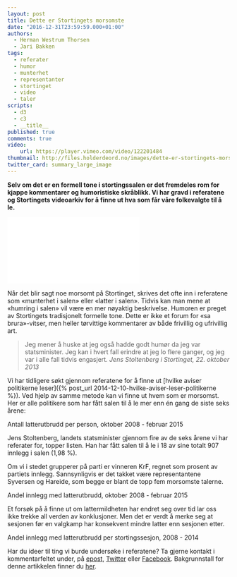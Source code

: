 ```yaml
---
layout: post
title: Dette er Stortingets morsomste
date: "2016-12-31T23:59:59.000+01:00"
authors:
  - Herman Westrum Thorsen
  - Jari Bakken
tags:
  - referater
  - humor
  - munterhet
  - representanter
  - stortinget
  - video
  - taler
scripts:
  - d3
  - c3
  - __title__
published: true
comments: true
video:
    url: https://player.vimeo.com/video/122201484
thumbnail: http://files.holderdeord.no/images/dette-er-stortingets-morsomste.jpg
twitter_card: summary_large_image
---
```


**Selv om det er en formell tone i stortingssalen er det fremdeles rom for kjappe kommentarer og humoristiske skråblikk. Vi har gravd i referatene og Stortingets videoarkiv for å finne ut hva som får våre folkevalgte til å le.**

<iframe
    src="{{ page.video.url }}"
    class="embedded-video"
    frameborder="0"
    webkitallowfullscreen
    mozallowfullscreen
    allowfullscreen>
</iframe>

Når det blir sagt noe morsomt på Stortinget, skrives det ofte inn i referatene som «munterhet i salen» eller «latter i salen». Tidvis kan man mene at «humring i salen» vil være en mer nøyaktig beskrivelse. Humoren er preget av Stortingets tradisjonelt formelle tone. Dette er ikke et forum for «sa brura»-vitser, men heller tørvittige kommentarer av både frivillig og ufrivillig art.

> Jeg mener å huske at jeg også hadde godt humør da jeg var statsminister. Jeg kan i hvert fall erindre at jeg lo flere ganger, og jeg var i alle fall tidvis engasjert.
> <cite>Jens Stoltenberg i Stortinget, 22. oktober 2013</cite>

Vi har tidligere søkt gjennom referatene for å finne ut [hvilke aviser politikerne leser]({% post_url 2014-12-10-hvilke-aviser-leser-politikerne %}). Ved hjelp av samme metode kan vi finne ut hvem som er morsomst. Her er alle politikere som har fått salen til å le mer enn én gang de siste seks årene:

<div class="om-munterhet-representative-chart"></div>
<figcaption class="text-center">Antall latterutbrudd per person, oktober 2008 - februar 2015</figcaption>

Jens Stoltenberg, landets statsminister gjennom fire av de seks årene vi har referater for, topper listen. Han har fått salen til å le i 18 av sine totalt 907 innlegg i salen (1,98 %).

Om vi i stedet grupperer på parti er vinneren KrF, regnet som prosent av partiets innlegg. Sannsynligvis er det takket være representantene Syversen og Hareide, som begge er blant de topp fem morsomste talerne.

<div class="om-munterhet-party-percent-chart"></div>
<figcaption class="text-center">Andel innlegg med latterutbrudd, oktober 2008 - februar 2015</figcaption>

Et forsøk på å finne ut om lattermildheten har endret seg over tid lar oss ikke trekke all verden av konklusjoner. Men det er verdt å merke seg at sesjonen før en valgkamp har konsekvent mindre latter enn sesjonen etter.

<div class="om-munterhet-timeline-chart"></div>
<figcaption class="text-center">Andel innlegg med latterutbrudd per stortingssesjon, 2008 - 2014</figcaption>

Har du ideer til ting vi burde undersøke i referatene? Ta gjerne kontakt i kommentarfeltet under, på [epost](mailto:jari@holderdeord.no), [Twitter](https://twitter.com/holderdeord) eller [Facebook](https://facebook.com/holderdeord). Bakgrunnstall for denne artikkelen finner du [her](https://docs.google.com/spreadsheets/d/1ibIUhKuq-h1QL_LwTYoVuKeClm59HwLSRjcyVsm6__U/edit?usp=sharing).

